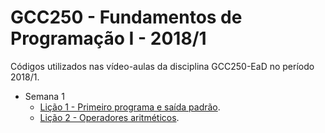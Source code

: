 # GCC250 - Fundamentos de Programação I - 2018/1
Códigos utilizados nas vídeo-aulas da disciplina GCC250-EaD no período 2018/1.
- Semana 1
	- [Lição 1 - Primeiro programa e saída padrão](https://github.com/gcc250-ead/2018-1/tree/master/Semana%201/Li%C3%A7%C3%A3o%201%20-%20Primeiro%20programa%20e%20sa%C3%ADda%20padr%C3%A3o).
	- [Lição 2 - Operadores aritméticos](https://github.com/gcc250-ead/2018-1/tree/master/Semana%201/Li%C3%A7%C3%A3o%202%20-%20Operadores%20aritm%C3%A9ticos%20).
	
